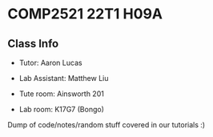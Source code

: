 # COMP2521 22T1 H09A

## Class Info

* Tutor: Aaron Lucas
* Lab Assistant: Matthew Liu

* Tute room: Ainsworth 201
* Lab room: K17G7 (Bongo)

Dump of code/notes/random stuff covered in our tutorials :)
